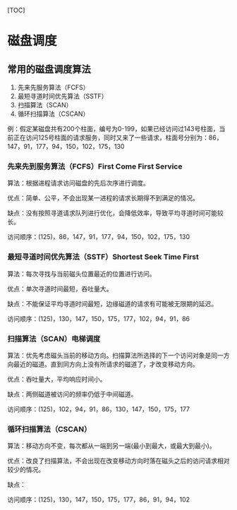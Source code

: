 

[TOC]

# 磁盘调度

## 常用的磁盘调度算法

1. 先来先服务算法（FCFS）
2. 最短寻道时间优先算法（SSTF）
3. 扫描算法（SCAN）
4. 循环扫描算法（CSCAN）

例：假定某磁盘共有200个柱面，编号为0-199，如果已经访问过143号柱面，当前正在访问125号柱面的请求服务，同时又来了一些请求，柱面号分别为：86，147，91，177，94，150，102，175，130

### 先来先到服务算法（FCFS）First Come First Service

算法：根据进程请求访问磁盘的先后次序进行调度。

优点：简单、公平，不会出现某一进程的请求长期得不到满足的情况。

缺点：没有按照寻道请求队列进行优化，会降低效率，导致平均寻道时间可能较长。

访问顺序：(125)，86，147，91，177，94，150，102，175，130

### 最短寻道时间优先算法（SSTF）Shortest Seek Time First

算法：每次寻找与当前磁头位置最近的位置进行访问。

优点：单次寻道时间最短，吞吐量大。

缺点：不能保证平均寻道时间最短，边缘磁道的请求有可能被无限期的延迟。

访问顺序：(125)，130，147，150，175，177，102，94，91，86

### 扫描算法（SCAN）电梯调度

算法：优先考虑磁头当前的移动方向。扫描算法所选择的下一个访问对象是同一方向最近的磁道。直到同方向上没有所请求的磁道了，才改变移动方向。

优点：吞吐量大，平均响应时间小。

缺点：两侧磁道被访问的频率仍低于中间磁道。

访问顺序：(125)，102，94，91，86，130，147，150，175，177

### 循环扫描算法（CSCAN）

算法：移动方向不变，每次都从一端到另一端(最小到最大，或最大到最小)。

优点：改良了扫描算法，不会出现在改变移动方向时落在磁头之后的访问请求相对较少的情况。

缺点：

访问顺序：(125)，130，147，150，175，177，86，91，94，102


